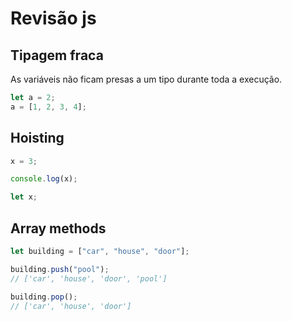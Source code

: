 # Revisão js

## Tipagem fraca

As variáveis não ficam presas a um tipo durante toda a execução.

```js
let a = 2;
a = [1, 2, 3, 4];
```

## Hoisting

```js
x = 3;

console.log(x);

let x;
```

## Array methods

```js
let building = ["car", "house", "door"];

building.push("pool");
// ['car', 'house', 'door', 'pool']

building.pop();
// ['car', 'house', 'door']
```
